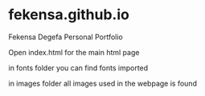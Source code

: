 # fekensa.github.io
Fekensa Degefa Personal Portfolio

Open index.html for the main html page 

in fonts folder you can find fonts imported

in images folder all images used in the webpage is found
